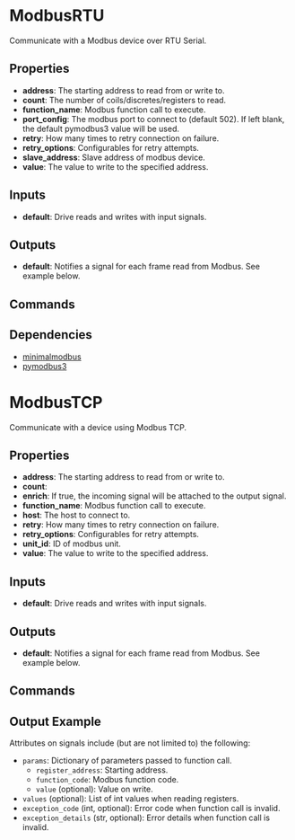 ModbusRTU
=========
Communicate with a Modbus device over RTU Serial.

Properties
----------
- **address**: The starting address to read from or write to.
- **count**: The number of coils/discretes/registers to read.
- **function_name**: Modbus function call to execute.
- **port_config**: The modbus port to connect to (default 502). If left blank, the default pymodbus3 value will be used.
- **retry**: How many times to retry connection on failure.
- **retry_options**: Configurables for retry attempts.
- **slave_address**: Slave address of modbus device.
- **value**: The value to write to the specified address.

Inputs
------
- **default**: Drive reads and writes with input signals.

Outputs
-------
- **default**: Notifies a signal for each frame read from Modbus. See example below.

Commands
--------

Dependencies
------------
-   [minimalmodbus](https://pypi.python.org/pypi/MinimalModbus)
-   [pymodbus3](https://pypi.python.org/pypi/pymodbus3/1.0.0)

ModbusTCP
=========
Communicate with a device using Modbus TCP.

Properties
----------
- **address**: The starting address to read from or write to.
- **count**: 
- **enrich**: If true, the incoming signal will be attached to the output signal.
- **function_name**: Modbus function call to execute.
- **host**: The host to connect to.
- **retry**: How many times to retry connection on failure.
- **retry_options**: Configurables for retry attempts.
- **unit_id**: ID of modbus unit.
- **value**: The value to write to the specified address.

Inputs
------
- **default**: Drive reads and writes with input signals.

Outputs
-------
- **default**: Notifies a signal for each frame read from Modbus. See example below.

Commands
--------

Output Example
------
Attributes on signals include (but are not limited to) the following:
  - `params`: Dictionary of parameters passed to function call.
    - `register_address`: Starting address.
    - `function_code`: Modbus function code.
    - `value` (optional): Value on write.
  - `values` (optional): List of int values when reading registers.
  - `exception_code` (int, optional): Error code when function call is invalid.
  - `exception_details` (str, optional): Error details when function call is invalid.
